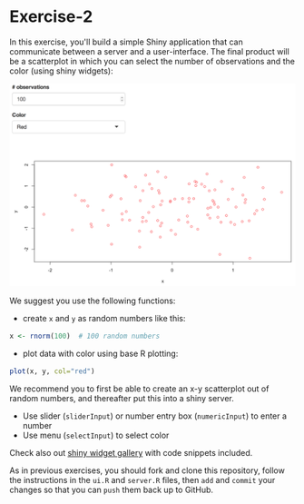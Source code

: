# Exercise-2

In this exercise, you'll build a simple Shiny application that can
communicate between a server and a user-interface. The final product
will be a scatterplot in which you can select the number of
observations and the color (using shiny widgets):

![final product scatterplot](imgs/final-plot.png)

We suggest you use the following functions:

* create `x` and `y` as random numbers like this:
```r
x <- rnorm(100)  # 100 random numbers
```
* plot data with color using base R plotting:
```r
plot(x, y, col="red")
```
  We recommend you to first be able to create an x-y scatterplot out
  of random numbers, and thereafter put this into a shiny server.
* Use slider (`sliderInput`) or number entry box (`numericInput`) to enter a number
* Use menu (`selectInput`) to select color

Check also out [shiny widget gallery](http://shiny.rstudio.com/gallery/widget-gallery.html)
with code snippets included.

As in previous exercises, you should fork and clone this repository,
follow the instructions in the `ui.R` and `server.R` files, then `add`
and `commit` your changes so that you can `push` them back up to
GitHub.
